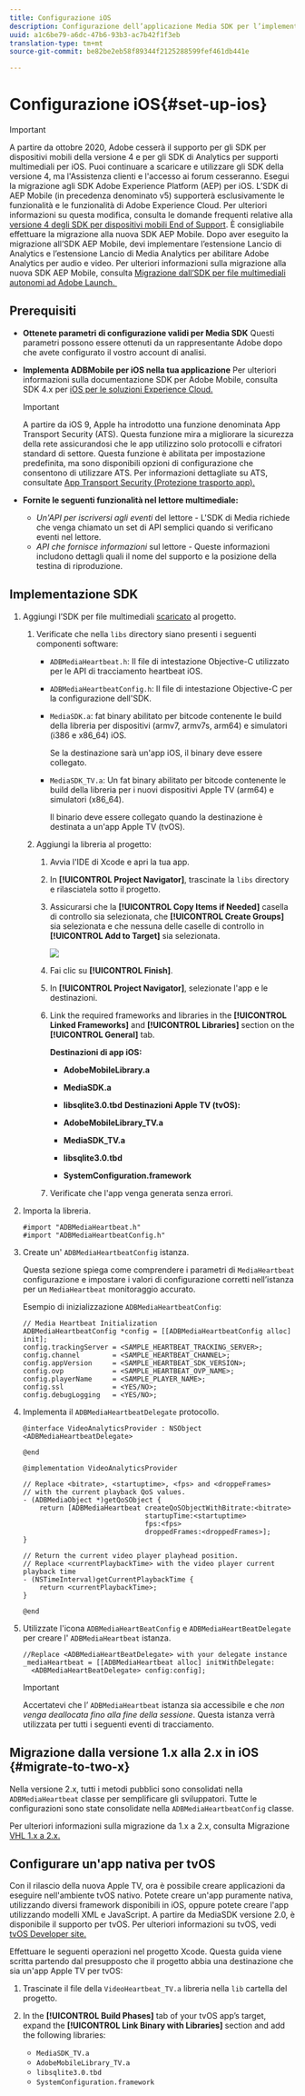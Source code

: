 ```yaml
---
title: Configurazione iOS
description: Configurazione dell’applicazione Media SDK per l’implementazione su iOS.
uuid: a1c6be79-a6dc-47b6-93b3-ac7b42f1f3eb
translation-type: tm+mt
source-git-commit: be82be2eb58f89344f2125288599fef461db441e

---
```



# Configurazione iOS{#set-up-ios}

>[!IMPORTANT]
>
>A partire da ottobre 2020, Adobe cesserà il supporto per gli SDK per dispositivi mobili della versione 4 e per gli SDK di Analytics per supporti multimediali per iOS. Puoi continuare a scaricare e utilizzare gli SDK della versione 4, ma l&#39;Assistenza clienti e l&#39;accesso ai forum cesseranno. Esegui la migrazione agli SDK Adobe Experience Platform (AEP) per iOS. L’SDK di AEP Mobile (in precedenza denominato v5) supporterà esclusivamente le funzionalità e le funzionalità di Adobe Experience Cloud. Per ulteriori informazioni su questa modifica, consulta le domande frequenti relative alla [versione 4 degli SDK per dispositivi mobili End of Support](https://aep-sdks.gitbook.io/docs/version-4-sdk-end-of-support-faq). È consigliabile effettuare la migrazione alla nuova SDK AEP Mobile.
Dopo aver eseguito la migrazione all’SDK AEP Mobile, devi implementare l’estensione Lancio di Analytics e l’estensione Lancio di Media Analytics per abilitare Adobe Analytics per audio e video. Per ulteriori informazioni sulla migrazione alla nuova SDK AEP Mobile, consulta [Migrazione dall’SDK per file multimediali autonomi ad Adobe Launch. ](https://docs.adobe.com/content/help/en/media-analytics/using/sdk-implement/sdk-to-launch/sdk-to-launch-migration.html)


## Prerequisiti

* **Ottenete parametri di configurazione validi per Media SDK** Questi parametri possono essere ottenuti da un rappresentante Adobe dopo che avete configurato il vostro account di analisi.
* **Implementa ADBMobile per iOS nella tua applicazione** Per ulteriori informazioni sulla documentazione SDK per Adobe Mobile, consulta SDK 4.x per [iOS per le soluzioni Experience Cloud.](https://docs.adobe.com/content/help/it-IT/mobile-services/ios/overview.html)

   >[!IMPORTANT]
   >
   >A partire da iOS 9, Apple ha introdotto una funzione denominata App Transport Security (ATS). Questa funzione mira a migliorare la sicurezza della rete assicurandosi che le app utilizzino solo protocolli e cifratori standard di settore. Questa funzione è abilitata per impostazione predefinita, ma sono disponibili opzioni di configurazione che consentono di utilizzare ATS. Per informazioni dettagliate su ATS, consultate [App Transport Security (Protezione trasporto app).](https://docs.adobe.com/content/help/en/mobile-services/ios/config-ios/app-transport-security.html)

* **Fornite le seguenti funzionalità nel lettore multimediale:**

   * _Un&#39;API per iscriversi agli eventi_ del lettore - L&#39;SDK di Media richiede che venga chiamato un set di API semplici quando si verificano eventi nel lettore.
   * _API che fornisce informazioni_ sul lettore - Queste informazioni includono dettagli quali il nome del supporto e la posizione della testina di riproduzione.

## Implementazione SDK

1. Aggiungi l’SDK per file multimediali [scaricato](/help/sdk-implement/download-sdks.md#download-2x-sdks) al progetto.

   1. Verificate che nella `libs` directory siano presenti i seguenti componenti software:

      * `ADBMediaHeartbeat.h`: Il file di intestazione Objective-C utilizzato per le API di tracciamento heartbeat iOS.
      * `ADBMediaHeartbeatConfig.h`: Il file di intestazione Objective-C per la configurazione dell&#39;SDK.
      * `MediaSDK.a`: fat binary abilitato per bitcode contenente le build della libreria per dispositivi (armv7, armv7s, arm64) e simulatori (i386 e x86_64) iOS.

         Se la destinazione sarà un&#39;app iOS, il binary deve essere collegato.

      * `MediaSDK_TV.a`: Un fat binary abilitato per bitcode contenente le build della libreria per i nuovi dispositivi Apple TV (arm64) e simulatori (x86_64).

         Il binario deve essere collegato quando la destinazione è destinata a un&#39;app Apple TV (tvOS).
   1. Aggiungi la libreria al progetto:

      1. Avvia l&#39;IDE di Xcode e apri la tua app.
      1. In **[!UICONTROL Project Navigator]**, trascinate la `libs` directory e rilasciatela sotto il progetto.

      1. Assicurarsi che la **[!UICONTROL Copy Items if Needed]** casella di controllo sia selezionata, che **[!UICONTROL Create Groups]** sia selezionata e che nessuna delle caselle di controllo in **[!UICONTROL Add to Target]** sia selezionata.

         ![](assets/choose-options_ios.png)

      1. Fai clic su **[!UICONTROL Finish]**.
      1. In **[!UICONTROL Project Navigator]**, selezionate l&#39;app e le destinazioni.
      1. Link the required frameworks and libraries in the **[!UICONTROL Linked Frameworks]** and **[!UICONTROL Libraries]** section on the **[!UICONTROL General]** tab.

         **Destinazioni di app iOS:**

         * **AdobeMobileLibrary.a**
         * **MediaSDK.a**
         * **libsqlite3.0.tbd**
         **Destinazioni Apple TV (tvOS):**

         * **AdobeMobileLibrary_TV.a**
         * **MediaSDK_TV.a**
         * **libsqlite3.0.tbd**
         * **SystemConfiguration.framework**
      1. Verificate che l&#39;app venga generata senza errori.




1. Importa la libreria.

   ```
   #import "ADBMediaHeartbeat.h"
   #import "ADBMediaHeartbeatConfig.h"
   ```

1. Create un&#39; `ADBMediaHeartbeatConfig` istanza.

   Questa sezione spiega come comprendere i parametri di `MediaHeartbeat` configurazione e impostare i valori di configurazione corretti nell’istanza per un `MediaHeartbeat` monitoraggio accurato.

   Esempio di inizializzazione `ADBMediaHeartbeatConfig`:

   ```
   // Media Heartbeat Initialization
   ADBMediaHeartbeatConfig *config = [[ADBMediaHeartbeatConfig alloc] init];
   config.trackingServer = <SAMPLE_HEARTBEAT_TRACKING_SERVER>;
   config.channel        = <SAMPLE_HEARTBEAT_CHANNEL>;
   config.appVersion     = <SAMPLE_HEARTBEAT_SDK_VERSION>;
   config.ovp            = <SAMPLE_HEARTBEAT_OVP_NAME>;
   config.playerName     = <SAMPLE_PLAYER_NAME>;
   config.ssl            = <YES/NO>;
   config.debugLogging   = <YES/NO>;
   ```

1. Implementa il `ADBMediaHeartbeatDelegate` protocollo.

   ```
   @interface VideoAnalyticsProvider : NSObject <ADBMediaHeartbeatDelegate>
   
   @end
   
   @implementation VideoAnalyticsProvider
   
   // Replace <bitrate>, <startuptime>, <fps> and <droppeFrames>  
   // with the current playback QoS values.
   - (ADBMediaObject *)getQoSObject {
       return [ADBMediaHeartbeat createQoSObjectWithBitrate:<bitrate>  
                                 startupTime:<startuptime>   
                                 fps:<fps>  
                                 droppedFrames:<droppedFrames>];
   }
   
   // Return the current video player playhead position.
   // Replace <currentPlaybackTime> with the video player current playback time
   - (NSTimeInterval)getCurrentPlaybackTime {
       return <currentPlaybackTime>;
   }
   
   @end
   ```

1. Utilizzate l&#39;icona `ADBMediaHeartBeatConfig` e `ADBMediaHeartBeatDelegate` per creare l&#39; `ADBMediaHeartbeat` istanza.

   ```
   //Replace <ADBMediaHeartBeatDelegate> with your delegate instance
   _mediaHeartbeat = [[ADBMediaHeartbeat alloc] initWithDelegate:
     <ADBMediaHeartBeatDelegate> config:config];
   ```

   >[!IMPORTANT]
   >
   >Accertatevi che l’ `ADBMediaHeartbeat` istanza sia accessibile e che *non venga deallocata fino alla fine della sessione*. Questa istanza verrà utilizzata per tutti i seguenti eventi di tracciamento.

## Migrazione dalla versione 1.x alla 2.x in iOS {#migrate-to-two-x}

Nella versione 2.x, tutti i metodi pubblici sono consolidati nella `ADBMediaHeartbeat` classe per semplificare gli sviluppatori. Tutte le configurazioni sono state consolidate nella `ADBMediaHeartbeatConfig` classe.

Per ulteriori informazioni sulla migrazione da 1.x a 2.x, consulta Migrazione [VHL 1.x a 2.x.](/help/sdk-implement/va-1x-to-2x/mig-1x-2x-overview.md)

## Configurare un&#39;app nativa per tvOS

Con il rilascio della nuova Apple TV, ora è possibile creare applicazioni da eseguire nell&#39;ambiente tvOS nativo. Potete creare un&#39;app puramente nativa, utilizzando diversi framework disponibili in iOS, oppure potete creare l&#39;app utilizzando modelli XML e JavaScript. A partire da MediaSDK versione 2.0, è disponibile il supporto per tvOS. Per ulteriori informazioni su tvOS, vedi [tvOS Developer site.](https://developer.apple.com/tvos/)

Effettuare le seguenti operazioni nel progetto Xcode. Questa guida viene scritta partendo dal presupposto che il progetto abbia una destinazione che sia un&#39;app Apple TV per tvOS:

1. Trascinate il file della `VideoHeartbeat_TV.a` libreria nella `lib` cartella del progetto.

1. In the **[!UICONTROL Build Phases]** tab of your tvOS app’s target, expand the **[!UICONTROL Link Binary with Libraries]** section and add the following libraries:

   * `MediaSDK_TV.a`
   * `AdobeMobileLibrary_TV.a`
   * `libsqlite3.0.tbd`
   * `SystemConfiguration.framework`
